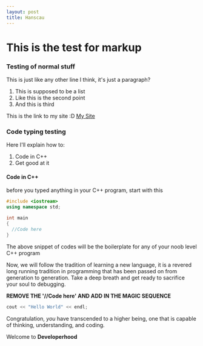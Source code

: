 ```yaml
---
layout: post
title: Hanscau
---
```

# This is the test for markup

### Testing of normal stuff
This is just like any other line I think, it's just a paragraph?

1. This is supposed to be a list
2. Like this is the second point
3. And this is third

This is the link to my site :D
[My Site](hanscau.github.io)


### Code typing testing

Here I'll explain how to:
1. Code in C++
2. Get good at it

#### Code in C++

before you typed anything in your C++ program, start with this
```c++
#include <iostream>
using namespace std;

int main
{
  //Code here
}
```

The above snippet of codes will be the boilerplate for any of your noob level C++ program

Now, we will follow the tradition of learning a new language, it is a revered long running tradition in programming that has been passed on from generation to generation. Take a deep breath and get ready to sacrifice your soul to debugging.

**REMOVE THE '//Code here' AND ADD IN THE MAGIC SEQUENCE**

```c++
cout << "Hello World" << endl;
```

Congratulation, *you* have transcended to a higher being,
one that is capable of thinking, understanding, and coding.

Welcome to **Developerhood**  
